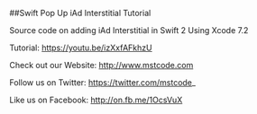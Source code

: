 ##Swift Pop Up iAd Interstitial Tutorial

Source code on adding iAd Interstitial in Swift 2 Using Xcode 7.2

Tutorial: https://youtu.be/izXxfAFkhzU

Check out our Website: http://www.mstcode.com

Follow us on Twitter: https://twitter.com/mstcode_

Like us on Facebook: http://on.fb.me/1OcsVuX

